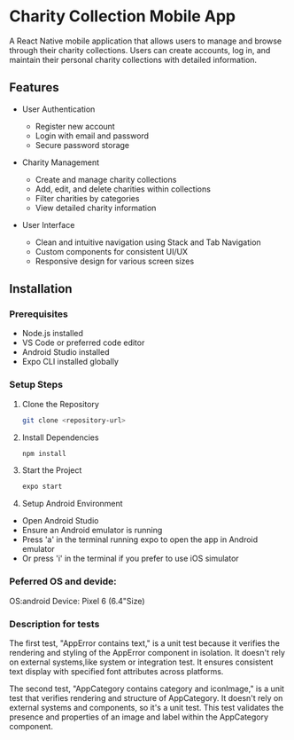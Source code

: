 # Charity Collection Mobile App

A React Native mobile application that allows users to manage and browse through their charity collections. Users can create accounts, log in, and maintain their personal charity collections with detailed information.

## Features

- User Authentication
  - Register new account
  - Login with email and password
  - Secure password storage

- Charity Management
  - Create and manage charity collections
  - Add, edit, and delete charities within collections
  - Filter charities by categories
  - View detailed charity information

- User Interface
  - Clean and intuitive navigation using Stack and Tab Navigation
  - Custom components for consistent UI/UX
  - Responsive design for various screen sizes

## Installation

### Prerequisites
- Node.js installed
- VS Code or preferred code editor
- Android Studio installed
- Expo CLI installed globally

### Setup Steps

1. Clone the Repository
   ```bash
   git clone <repository-url>
   
3. Install Dependencies
   ```bash
   npm install
   
5. Start the Project
   ```bash
   expo start
   
7. Setup Android Environment
  - Open Android Studio
  - Ensure an Android emulator is running
  - Press 'a' in the terminal running expo to open the app in Android emulator
  - Or press 'i' in the terminal if you prefer to use iOS simulator

### Peferred OS and devide:
OS:android
Device: Pixel 6 (6.4"Size)

### Description for tests

The first test, "AppError contains text," is a unit test because it verifies the rendering and styling of the AppError component in isolation. It doesn't rely on external systems,like system or integration test. It ensures consistent text display with specified font attributes across platforms.

The second test, "AppCategory contains category and iconImage," is a unit test that verifies rendering and structure of AppCategory. It doesn't rely on external systems and components, so it's a unit test. This test validates the presence and properties of an image and label within the AppCategory component.
